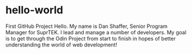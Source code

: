 # hello-world
First GitHub Project
Hello.  My name is Dan Shaffer, Senior Program Manager for SuprTEK.  I lead and manage a number of developers. My goal is to get through the Odin Project from start to finish in hopes of better understanding the world of web development!
